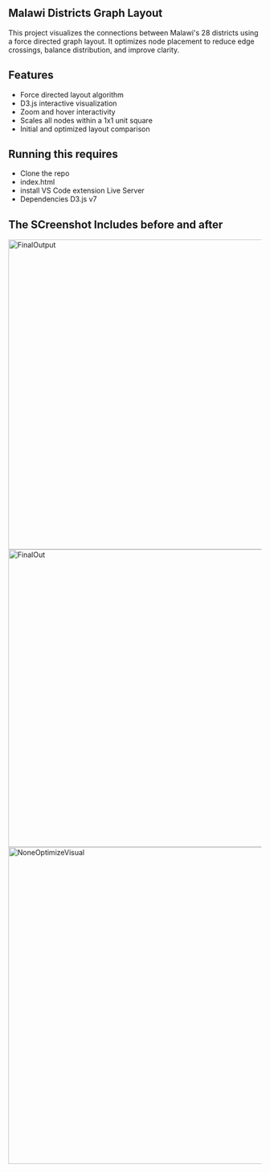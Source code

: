 ## Malawi Districts Graph Layout

This project visualizes the connections between Malawi's 
28 districts using a force directed graph layout.
It optimizes node placement to reduce edge 
crossings, balance distribution, and improve clarity.

## Features
- Force directed layout algorithm
- D3.js interactive visualization
- Zoom and hover interactivity
- Scales all nodes within a 1x1 unit square
- Initial and optimized layout comparison

## Running this requires 
- Clone the repo
- index.html 
- install VS Code extension Live Server
- Dependencies D3.js v7

## The SCreenshot Includes before and after

<img width="888" height="615" alt="FinalOutput" src="https://github.com/user-attachments/assets/d7f54605-fff4-4aa0-ac00-f9638bd4d995" />

<img width="1350" height="591" alt="FinalOut" src="https://github.com/user-attachments/assets/ef88d5be-6fd5-41c2-896e-cd930b8c22c9" />
<img width="814" height="629" alt="NoneOptimizeVisual" src="https://github.com/user-attachments/assets/fc157706-123d-4c08-81c5-412faf70f581" />
